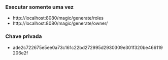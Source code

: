 ### Executar somente uma vez
- http://localhost:8080/magic/generate/roles
- http://localhost:8080/magic/generate/owner/

### Chave privada
- ade2c722675e5ee0a73c161c22bd272995d2930309e301f320be466119206e2f
